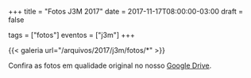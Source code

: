 +++
title = "Fotos J3M 2017"
date = 2017-11-17T08:00:00-03:00
draft = false

tags = ["fotos"]
eventos = ["j3m"]
+++

{{< galeria url="/arquivos/2017/j3m/fotos/*" >}}

Confira as fotos em qualidade original no nosso [Google Drive](https://drive.google.com/drive/folders/1lyw744wGiHxU78-dYEYocs6AjlXiH-UW?usp=sharing).
